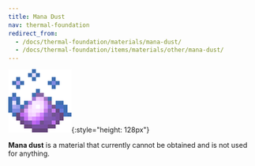 ```yaml
---
title: Mana Dust
nav: thermal-foundation
redirect_from:
  - /docs/thermal-foundation/materials/mana-dust/
  - /docs/thermal-foundation/items/materials/other/mana-dust/
---
```


![Mana dust](/assets/images/thermal-foundation/dust-mana.gif){:style="height: 128px"}


**Mana dust** is a material that currently cannot be obtained and is not used for
anything.
